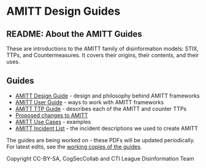 # AMITT Design Guides

## README: About the AMITT Guides

These are introductions to the AMITT family of disinformation models: STIX, TTPs, and Countermeasures.  It covers their origins, their contents, and their uses.  


## Guides

* [AMITT Design Guide](00_AMITT_Design_Guide_version1.pdf) - design and philosophy behind AMITT frameworks
* [AMITT User Guide](05_AMITT_User_Guide.pdf) - ways to work with AMITT frameworks
* [AMITT TTP Guide](01_AMITT_TTP_Guide.pdf) - describes each of the AMITT and counter TTPs
* [Proposed changes to AMITT](02_Proposed_Changes_to_AMITT.pdf)
* [AMITT Use Cases](03_AMITT_Use_Cases.pdf) - examples
* [AMITT Incident List](04_AMITT_Incident_List.pdf) - the incident descriptions we used to create AMITT

The guides are being worked on - these PDFs will be updated periodically.  For latest edits, see the [working copies of the guides](https://drive.google.com/drive/u/0/folders/1SVOp-D6ukSfqQSBTZCXfBSQPT0FAWFkH). 

Copyright CC-BY-SA, CogSecCollab and CTI League Disinformation Team
